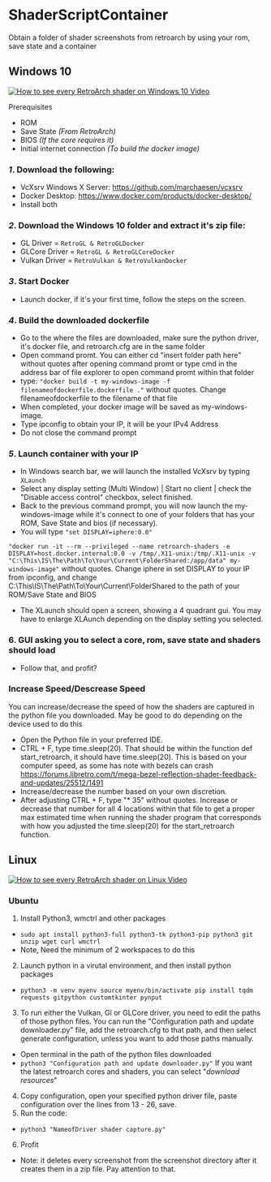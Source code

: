 # ShaderScriptContainer
Obtain a folder of shader screenshots from retroarch by using your rom, save state and a container

## **Windows 10**

[![How to see every RetroArch shader on Windows 10 Video](https://i.ytimg.com/vi/fM8buydFWu0/maxresdefault.jpg)](https://www.youtube.com/watch?v=fM8buydFWu0 "How to see every RetroArch shader on Windows 10 Video")

Prerequisites
- ROM
- Save State *(From RetroArch)*
- BIOS *(If the core requires it)*
- Initial internet connection *(To build the docker image)*

### *1*. **Download the following:**
- VcXsrv Windows X Server: https://github.com/marchaesen/vcxsrv
- Docker Desktop: https://www.docker.com/products/docker-desktop/
- Install both
### *2*. **Download the Windows 10 folder and extract it's zip file:**
- GL Driver = `RetroGL & RetroGLDocker`
- GLCore Driver = `RetroGL & RetroGLCoreDocker`
- Vulkan Driver = `RetroVulkan & RetroVulkanDocker`
### *3*. **Start Docker**
- Launch docker, if it's your first time, follow the steps on the screen.
### *4*. **Build the downloaded dockerfile**
- Go to the where the files are downloaded, make sure the python driver, it's docker file, and retroarch.cfg are in the same folder
- Open command promt. You can either cd "insert folder path here" without quotes after opening command promt or type cmd in the address bar of file explorer to open command promt within that folder
- type: `"docker build -t my-windows-image -f filenameofdockerfile.dockerfile ."` without quotes. Change filenameofdockerfile to the filename of that file
- When completed, your docker image will be saved as my-windows-image.
- Type ipconfig to obtain your IP, it will be your IPv4 Address
- Do not close the command prompt
### *5*. **Launch container with your IP**
- In Windows search bar, we will launch the installed VcXsrv by typing `XLaunch`
- Select any display setting (Multi Window) | Start no client | check the "Disable access control" checkbox, select finished.
- Back to the previous command prompt, you will now launch the my-windows-image while it's connect to one of your folders that has your ROM, Save State and bios (if necessary).
- You will type
`"set DISPLAY=iphere:0.0"`

`"docker run -it --rm --privileged --name retroarch-shaders -e DISPLAY=host.docker.internal:0.0 -v /tmp/.X11-unix:/tmp/.X11-unix -v "C:\This\IS\The\Path\To\Your\Current\FolderShared:/app/data" my-windows-image"` without quotes.
Change iphere in set DISPLAY to your IP from ipconfig, and change C:\This\IS\The\Path\To\Your\Current\FolderShared to the path of your ROM/Save State and BIOS
- The XLaunch should open a screen, showing a 4 quadrant gui. You may have to enlarge XLAunch depending on the display setting you selected.
### 6. GUI asking you to select a core, rom, save state and shaders should load
- Follow that, and profit?

### **Increase Speed/Descrease Speed**

You can increase/decrease the speed of how the shaders are captured in the python file you downloaded. May be good to do depending on the device used to do this
- Open the Python file in your preferred IDE.
- CTRL + F, type time.sleep(20). That should be within the function def start_retroarch, it should have time.sleep(20). This is based on your computer speed, as some has note with bezels can crash https://forums.libretro.com/t/mega-bezel-reflection-shader-feedback-and-updates/25512/1491
- Increase/decrease the number based on your own discretion.
- After adjusting CTRL + F, type "* 35" without quotes. Increase or decrease that number for all 4 locations within that file to get a proper max estimated time when running the shader program that corresponds with how you adjusted the time.sleep(20) for the start_retroarch function.

## Linux

[![How to see every RetroArch shader on Linux Video](https://i.ytimg.com/vi/dbQoGDej9G4/maxresdefault.jpg)](https://www.youtube.com/watch?v=dbQoGDej9G4 "How to see every RetroArch shader on Windows 10 Video")

### **Ubuntu**

1. Install Python3, wmctrl and other packages
- `sudo apt install python3-full python3-tk python3-pip python3 git unzip wget curl wmctrl`
- Note, Need the minimum of 2 workspaces to do this
2. Launch python in a virutal environment, and then install python packages
- `python3 -m venv myenv
source myenv/bin/activate
pip install tqdm requests gitpython customtkinter pynput`
3. To run either the Vulkan, Gl or GLCore driver, you need to edit the paths of those python files. You can run the "Configuration path and update downloader.py" file, add the retroarch.cfg to that path, and then select generate configuration, unless you want to add those paths manually.
- Open terminal in the path of the python files downloaded
- `python3 "Configuration path and update downloader.py"`
If you want the latest retroarch cores and shaders, you can select "*download resources*"
4. Copy configuration, open your specified python driver file, paste configuration over the lines from 13 - 26, save.
5. Run the code:
- `python3 "NameofDriver shader capture.py"`
6. Profit

* Note: it deletes every screenshot from the screenshot directory after it creates them in a zip file. Pay attention to that.

